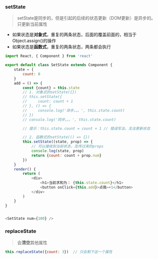 ### setState

> setState是同步的，但是引起的后续的状态更新（DOM更新）是异步的。只更新当前属性

* 如果状态是**对象式**，重复的两条状态，后面的覆盖前面的，相当于Object.assign\(\)的操作
* 如果状态是**函数式**，重复的两条状态，两条都会执行

```js
import React, { Component } from 'react'

export default class SetState extends Component {
    state = {
        count: 0
    }
    add = () => {
        const {count} = this.state
        // 1. 对象式的setState({})
        // this.setState({
        //     count: count + 1
        // }, () => {
        //     console.log('异步。。。', this.state.count)
        // })
        // console.log('同步。。。', this.state.count)

        // 提示：this.state.count = count + 1 // 错误写法，无法更新状态

        // 2. 函数式的setState(() => {})
        this.setState((state, prop) => {
            // 可以接收到当前状态，及传过来的props
            console.log(state, prop)
            return {count: count + prop.num}
        })
    }
    render() {
        return (
            <div>
                <h1>当前求和为： {this.state.count}</h1>
                <button onClick={this.add}>点我—+1</button>
            </div>
        )
    }
}


<SetState num={100} />
```

### replaceState

> 会**清空**其他属性

```js
this.replaceState({count: 3})  // 只会剩下这一个属性
```




